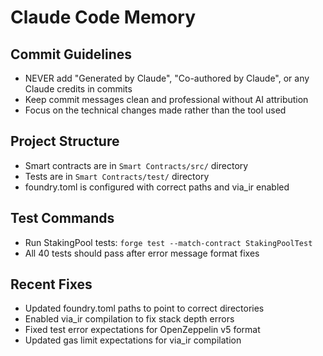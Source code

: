 # Claude Code Memory

## Commit Guidelines
- NEVER add "Generated by Claude", "Co-authored by Claude", or any Claude credits in commits
- Keep commit messages clean and professional without AI attribution
- Focus on the technical changes made rather than the tool used

## Project Structure
- Smart contracts are in `Smart Contracts/src/` directory
- Tests are in `Smart Contracts/test/` directory  
- foundry.toml is configured with correct paths and via_ir enabled

## Test Commands
- Run StakingPool tests: `forge test --match-contract StakingPoolTest`
- All 40 tests should pass after error message format fixes

## Recent Fixes
- Updated foundry.toml paths to point to correct directories
- Enabled via_ir compilation to fix stack depth errors
- Fixed test error expectations for OpenZeppelin v5 format
- Updated gas limit expectations for via_ir compilation